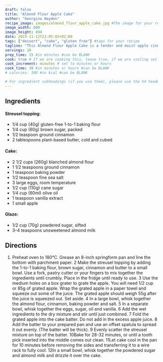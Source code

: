 ```yaml
---
draft: false
title: "Almond Flour Apple Cake"
author: "Georgina Hayden"
recipe_image: images/almond_flour_apple_cake.jpg #The image for your recipe
image_width: 600
image_height: 494
date: 2023-11-12T22:05:03+02:00
tags: ["dessert", "cake", "gluten free"] #tags for your recipe
tagline: "This Almond Flour Apple Cake is a tender and moist apple cinnamon cake with streusel topping and a powdered sugar glaze. It’s naturally gluten-free and dairy-free and super easy to make!"
servings: 10
prep_time: 15 #in minutes #can be BLANK
cook: true # If we are cooking this, leave true, if we are cooling set to false
cook_increment: minutes # set to minutes or hours
cook_time: 30 #in minutes or hours #can be BLANK
# calories: 300 #in kcal #can be BLANK

# For ingredient subheadings (if you use them), please use the h4 header.  For print view I have those elements targeted
---
```



## Ingredients

#### Streusel topping:
- 1/4 cup (40g) gluten-free 1-to-1 baking flour
- 1/4 cup (60g) brown sugar, packed
- 1/2 teaspoon ground cinnamon
- 2 tablespoons plant-based butter, cold and cubed

#### Cake:
- 2 1/2 cups (260g) blanched almond flour
- 1 1/2 teaspoons ground cinnamon
- 1 teaspoon baking powder
- 1/2 teaspoon fine sea salt
- 3 large eggs, room temperature
- 1/2 cup (110g) cane sugar
- 1/4 cup (60ml) olive oil
- 1 teaspoon vanilla extract
- 1 small apple

#### Glaze:
- 1/2 cup (70g) powdered sugar, sifted
- 3–4 teaspoons unsweetened almond milk

## Directions

1. Preheat oven to 180°C. Grease an 8-inch springform pan and line the bottom with parchment paper.
2 Make the streusel topping by adding the 1-to-1 baking flour, brown sugar, cinnamon and butter to a small bowl. Use a fork, pastry cutter or your fingers to mix together the ingredients until crumbly. Place in the fridge until ready to use.
3 Use the medium holes on a box grater to grate the apple. You will need 1/2 cup or 85g of grated apple. Wrap the grated apple in a paper towel and squeeze out some of the juice. The grated apple should weigh 55g after the juice is squeezed out. Set aside.
4 In a large bowl, whisk together the almond flour, cinnamon, baking powder and salt.
5 In a separate bowl, whisk together the eggs, sugar, oil and vanilla.
6 Add the wet ingredients to the dry mixture and stir until just combined.
7 Fold the grated apple into the cake batter. Do not add in the excess apple juice.
8 Add the batter to your prepared pan and use an offset spatula to spread it out evenly. (The batter will be thick).
9 Evenly scatter the streusel mixture on top of the batter.
10Bake for 28-32 minutes, or until a tooth pick inserted into the middle comes out clean.
11Let cake cool in the pan for 10 minutes before removing the sides and transferring it to a wire rack to fully cool.
12In a small bowl, whisk together the powdered sugar and almond milk and drizzle it over the cake.
